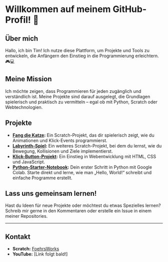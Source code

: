 # Willkommen auf meinem GitHub-Profil! 👋

## Über mich
Hallo, ich bin Tim! Ich nutze diese Plattform, um Projekte und Tools zu entwickeln, die Anfängern den Einstieg in die Programmierung erleichtern. 🎮💻

## Meine Mission
Ich möchte zeigen, dass Programmieren für jeden zugänglich und verständlich ist. Meine Projekte sind darauf ausgelegt, die Grundlagen spielerisch und praktisch zu vermitteln – egal ob mit Python, Scratch oder Webtechnologien.

## Projekte
- **[Fang die Katze](https://scratch.mit.edu/projects/1115515319):** Ein Scratch-Projekt, das dir spielerisch zeigt, wie du Animationen und Klick-Events programmierst.
- **[Labyrinth-Spiel](https://scratch.mit.edu/projects/1115114098):** Ein weiteres Scratch-Projekt, bei dem du lernst, wie du Bewegung, Kollisionen und Ziele implementierst.
- **[Klick-Button-Projekt](https://github.com/DeinGitHub/Klick-Button-Projekt):** Ein Einstieg in Webentwicklung mit HTML, CSS und JavaScript.
- **[Python-Starter-Notebook](https://colab.research.google.com/drive/18TT3PXkO45em9Frm_2_2z0auiFSmGXCq?usp=sharing):** Dein erster Schritt in Python mit Google Colab. Starte direkt und lerne, wie man „Hello, World!“ schreibt und einfache Programme erstellt.

## Lass uns gemeinsam lernen!
Hast du Ideen für neue Projekte oder möchtest du etwas Spezielles lernen? Schreib mir gerne in den Kommentaren oder erstelle ein Issue in einem meiner Repositories.

---

## Kontakt
- **Scratch:** [FoehrsWorks](https://scratch.mit.edu/users/FoehrsWorks)
- **YouTube:** [Link folgt bald!]
